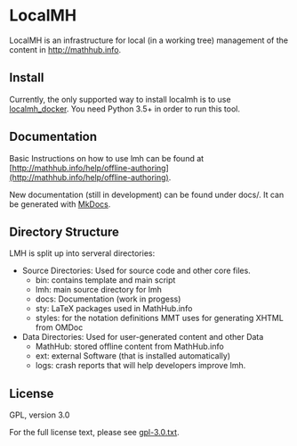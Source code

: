 # LocalMH

LocalMH is an infrastructure for local (in a working tree) management of the content in http://mathhub.info.

## Install

Currently, the only supported way to install localmh is to use [localmh_docker](https://github.com/KWARC/localmh_docker).
You need Python 3.5+ in order to run this tool.

## Documentation

Basic Instructions on how to use lmh can be found at [http://mathhub.info/help/offline-authoring](http://mathhub.info/help/offline-authoring).

New documentation (still in development) can be found under docs/. It can be generated with [MkDocs](http://www.mkdocs.org/).

## Directory Structure

LMH is split up into serveral directories:
* Source Directories: Used for source code and other core files.
  * bin:      contains template and main script
  * lmh:			main source directory for lmh
  * docs:			Documentation (work in progess)
  * sty:      LaTeX packages used in MathHub.info
  * styles:		for the notation definitions MMT uses for generating XHTML from OMDoc
* Data Directories: Used for user-generated content and other Data
  * MathHub:  stored offline content from MathHub.info
  * ext:      external Software (that is installed automatically)
  * logs:			crash reports that will help developers improve lmh.

## License

GPL, version 3.0

For the full license text, please see [gpl-3.0.txt](gpl-3.0.txt).
